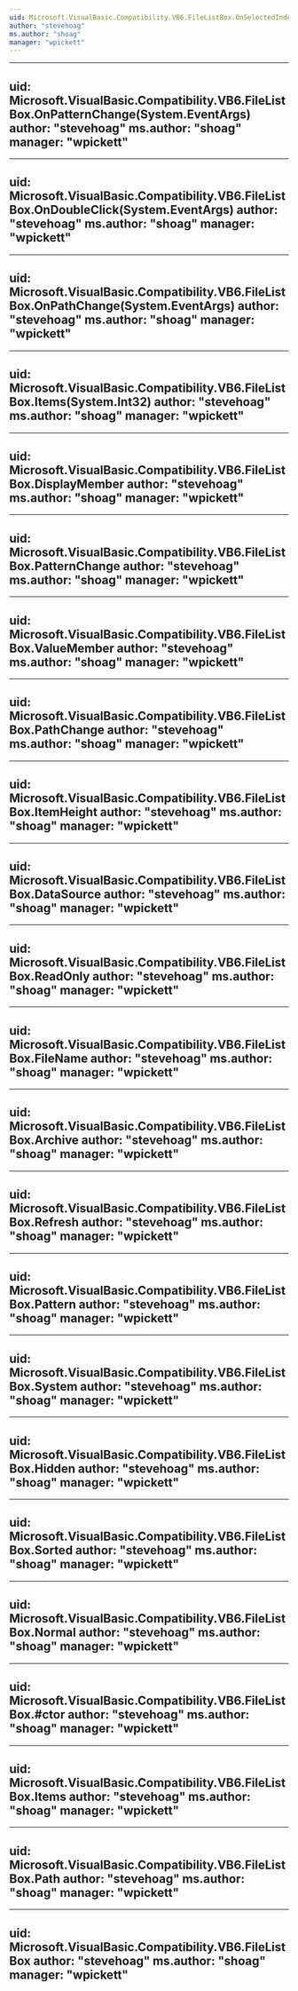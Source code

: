 ```yaml
---
uid: Microsoft.VisualBasic.Compatibility.VB6.FileListBox.OnSelectedIndexChanged(System.EventArgs)
author: "stevehoag"
ms.author: "shoag"
manager: "wpickett"
---
```


---
uid: Microsoft.VisualBasic.Compatibility.VB6.FileListBox.OnPatternChange(System.EventArgs)
author: "stevehoag"
ms.author: "shoag"
manager: "wpickett"
---

---
uid: Microsoft.VisualBasic.Compatibility.VB6.FileListBox.OnDoubleClick(System.EventArgs)
author: "stevehoag"
ms.author: "shoag"
manager: "wpickett"
---

---
uid: Microsoft.VisualBasic.Compatibility.VB6.FileListBox.OnPathChange(System.EventArgs)
author: "stevehoag"
ms.author: "shoag"
manager: "wpickett"
---

---
uid: Microsoft.VisualBasic.Compatibility.VB6.FileListBox.Items(System.Int32)
author: "stevehoag"
ms.author: "shoag"
manager: "wpickett"
---

---
uid: Microsoft.VisualBasic.Compatibility.VB6.FileListBox.DisplayMember
author: "stevehoag"
ms.author: "shoag"
manager: "wpickett"
---

---
uid: Microsoft.VisualBasic.Compatibility.VB6.FileListBox.PatternChange
author: "stevehoag"
ms.author: "shoag"
manager: "wpickett"
---

---
uid: Microsoft.VisualBasic.Compatibility.VB6.FileListBox.ValueMember
author: "stevehoag"
ms.author: "shoag"
manager: "wpickett"
---

---
uid: Microsoft.VisualBasic.Compatibility.VB6.FileListBox.PathChange
author: "stevehoag"
ms.author: "shoag"
manager: "wpickett"
---

---
uid: Microsoft.VisualBasic.Compatibility.VB6.FileListBox.ItemHeight
author: "stevehoag"
ms.author: "shoag"
manager: "wpickett"
---

---
uid: Microsoft.VisualBasic.Compatibility.VB6.FileListBox.DataSource
author: "stevehoag"
ms.author: "shoag"
manager: "wpickett"
---

---
uid: Microsoft.VisualBasic.Compatibility.VB6.FileListBox.ReadOnly
author: "stevehoag"
ms.author: "shoag"
manager: "wpickett"
---

---
uid: Microsoft.VisualBasic.Compatibility.VB6.FileListBox.FileName
author: "stevehoag"
ms.author: "shoag"
manager: "wpickett"
---

---
uid: Microsoft.VisualBasic.Compatibility.VB6.FileListBox.Archive
author: "stevehoag"
ms.author: "shoag"
manager: "wpickett"
---

---
uid: Microsoft.VisualBasic.Compatibility.VB6.FileListBox.Refresh
author: "stevehoag"
ms.author: "shoag"
manager: "wpickett"
---

---
uid: Microsoft.VisualBasic.Compatibility.VB6.FileListBox.Pattern
author: "stevehoag"
ms.author: "shoag"
manager: "wpickett"
---

---
uid: Microsoft.VisualBasic.Compatibility.VB6.FileListBox.System
author: "stevehoag"
ms.author: "shoag"
manager: "wpickett"
---

---
uid: Microsoft.VisualBasic.Compatibility.VB6.FileListBox.Hidden
author: "stevehoag"
ms.author: "shoag"
manager: "wpickett"
---

---
uid: Microsoft.VisualBasic.Compatibility.VB6.FileListBox.Sorted
author: "stevehoag"
ms.author: "shoag"
manager: "wpickett"
---

---
uid: Microsoft.VisualBasic.Compatibility.VB6.FileListBox.Normal
author: "stevehoag"
ms.author: "shoag"
manager: "wpickett"
---

---
uid: Microsoft.VisualBasic.Compatibility.VB6.FileListBox.#ctor
author: "stevehoag"
ms.author: "shoag"
manager: "wpickett"
---

---
uid: Microsoft.VisualBasic.Compatibility.VB6.FileListBox.Items
author: "stevehoag"
ms.author: "shoag"
manager: "wpickett"
---

---
uid: Microsoft.VisualBasic.Compatibility.VB6.FileListBox.Path
author: "stevehoag"
ms.author: "shoag"
manager: "wpickett"
---

---
uid: Microsoft.VisualBasic.Compatibility.VB6.FileListBox
author: "stevehoag"
ms.author: "shoag"
manager: "wpickett"
---
